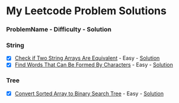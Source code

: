 # My Leetcode Problem Solutions

### ProblemName - Difficulty - Solution


### String

- [x] [Check if Two String Arrays Are Equivalent](https://leetcode.com/problems/check-if-two-string-arrays-are-equivalent/) - Easy - [Solution](https://github.com/Shadman-Ahmed-Chowdhury/LeetCode-Problems-Solutions/blob/master/String/check_if_two_string_arrays_are_equivalent.cpp)
- [x] [Find Words That Can Be Formed By Characters]() - Easy - [Solution](/String/find_words_that_can_be_formed_by_characters.cpp)

### Tree

- [x] [Convert Sorted Array to Binary Search Tree](https://leetcode.com/problems/convert-sorted-array-to-binary-search-tree/description/) - Easy - [Solution](https://github.com/Shadman-Ahmed-Chowdhury/LeetCode-Problems-Solutions/blob/master/Tree/convert_sorted_array_to_bst.cpp)